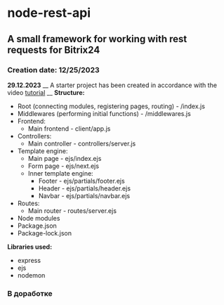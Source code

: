 # node-rest-api

## A small framework for working with rest requests for Bitrix24
### Creation date: 12/25/2023

**29.12.2023**
__
 A starter project has been created in accordance with the video [tutorial](https://www.youtube.com/watch?v=9EtkpCzqZu0)
__
**Structure:**
<ul>
  <li>Root (connecting modules, registering pages, routing) - /index.js</li>
  <li>Middlewares (performing initial functions) - /middlewares.js</li>
  <li>Frontend:
  <ul>
    <li>Main frontend - client/app.js</li>
  </ul>
  </li>
  <li>Controllers:
  <ul>
    <li>Main controller - controllers/server.js</li>
  </ul>
  </li>
  <li>Template engine:
  <ul>
    <li>Main page - ejs/index.ejs</li>
    <li>Form page - ejs/next.ejs</li>
    <li>Inner template engine:
    <ul>
      <li>Footer - ejs/partials/footer.ejs</li>
      <li>Header - ejs/partials/header.ejs</li>
      <li>Navbar - ejs/partials/navbar.ejs</li>
    </ul>
    </li>
  </ul>
  </li>
  <li>
      Routes:
      <ul>
        <li>Main router - routes/server.ejs</li>
      </ul>
  </li>
  <li>Node modules</li>
  <li>Package.json</li>
  <li>Package-lock.json</li>
</ul>

**Libraries used:**
- express
- ejs
- nodemon

### В доработке
